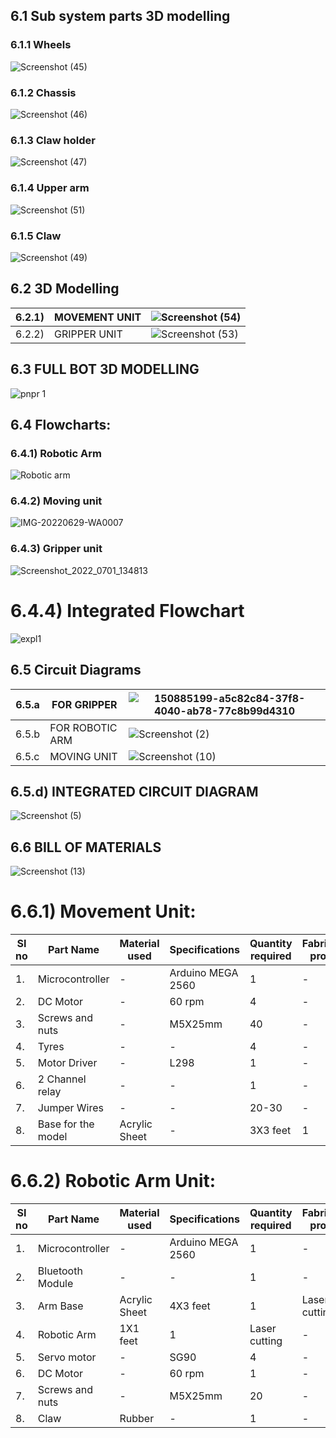 ## 6.1 Sub system parts 3D modelling
### 6.1.1 Wheels

![Screenshot (45)](https://user-images.githubusercontent.com/100361589/176340283-c746f93c-67f3-4817-a7fe-69030d91e0fd.png)


### 6.1.2 Chassis

![Screenshot (46)](https://user-images.githubusercontent.com/100361589/176344359-6822fda7-7f64-43cb-b482-ec3376196061.png)


### 6.1.3 Claw holder

![Screenshot (47)](https://user-images.githubusercontent.com/100361589/176344755-df43a02a-e4ea-4c94-b5cc-cc66b585eb90.png)


### 6.1.4 Upper arm

![Screenshot (51)](https://user-images.githubusercontent.com/100361589/176344847-d07a078f-6486-411a-becc-ca97dfccaad2.png)

### 6.1.5 Claw

![Screenshot (49)](https://user-images.githubusercontent.com/100361589/176348961-1cf53699-c0e6-46f1-b16d-779a31a0a6ae.png)
 

## 6.2 3D Modelling
|6.2.1)|MOVEMENT UNIT|![Screenshot (54)](https://user-images.githubusercontent.com/100361589/176352136-10891a97-0d35-4857-9faf-9c67af37b1cd.png)|
|--|-------------|------------------------------------------------------------------------------------------------------------------------------|
|6.2.2)|GRIPPER UNIT|![Screenshot (53)](https://user-images.githubusercontent.com/100361589/176351663-fe68462d-fb3f-4cd3-8d45-b66db224e451.png)|

## 6.3 FULL BOT 3D MODELLING


![pnpr 1](https://user-images.githubusercontent.com/100361589/176355061-bc124f1c-4f4d-4a79-be6e-033f5575e0b8.PNG)


## 6.4 Flowcharts:
### 6.4.1) Robotic Arm
![Robotic arm](https://user-images.githubusercontent.com/105263783/177007793-b4d39180-3e03-4f42-9b69-3ca60ef2940a.jpg)
### 6.4.2) Moving unit
![IMG-20220629-WA0007](https://user-images.githubusercontent.com/105263783/176361752-5dff4493-3301-4359-9724-452d2babe53d.jpg)
### 6.4.3) Gripper unit
![Screenshot_2022_0701_134813](https://user-images.githubusercontent.com/105263783/176856229-de6f86e9-2d80-45e1-ab82-445f1d977b68.jpg)
# 6.4.4) Integrated Flowchart
![expl1](https://user-images.githubusercontent.com/105263783/176853311-9a95d268-26af-492d-8661-1ba75a6f3a71.png)

## 6.5 Circuit Diagrams
|6.5.a |FOR GRIPPER|![150885199-a5c82c84-37f8-4040-ab78-77c8b99d4310](https://user-images.githubusercontent.com/105223186/175510180-5c62b020-99ff-416e-a6a1-83f1f05a9c19.png)|
|---|-----------|----------------------------------------------------------------------------------------------------------------------------------------------------------|
|6.5.b| FOR ROBOTIC ARM| ![Screenshot (2)](https://user-images.githubusercontent.com/105223186/175511540-43d1e1ae-2fd4-4d3d-8a77-aa459a784684.png)|
|6.5.c| MOVING UNIT |![Screenshot (10)](https://user-images.githubusercontent.com/105263783/176855691-1b65860f-5831-427f-9f71-36ce2a32d7e7.png)|

## 6.5.d) INTEGRATED CIRCUIT DIAGRAM
![Screenshot (5)](https://user-images.githubusercontent.com/105223186/175514891-44c354b2-773d-44b6-a35f-e7306bd3bfe9.png)

## 6.6 BILL OF MATERIALS
![Screenshot (13)](https://user-images.githubusercontent.com/105263783/176987687-8243e3d8-9cf6-46d4-bc4f-b9101b7300fd.png)


# 6.6.1) Movement Unit:
|SI no|Part Name|Material used|Specifications|Quantity required| Fabrication process| Amount|
|-----|---------|-------------|--------------|-----------------|--------------------|--------|
|1.|Microcontroller|-|Arduino MEGA 2560|1|-|Rs.1374|
|2.|DC Motor|-|60 rpm|4|-|Rs.520|
|3.|Screws and nuts|-|M5X25mm|40|-|Rs.285|
|4.|Tyres|-|-|4|-|Rs.70|
|5.|Motor Driver|-|L298|1|-|Rs.100|
|6.|2 Channel relay|-|-|1|-|Rs.70|
|7.|Jumper Wires|-|-|20-30|-|-|
|8.|Base for the model|Acrylic Sheet|-|3X3 feet|1|Laser cutting|-| 

# 6.6.2) Robotic Arm Unit:
|SI no|Part Name|Material used|Specifications|Quantity required| Fabrication process| Amount|
|-----|---------|-------------|--------------|-----------------|--------------------|--------|
|1.|Microcontroller|-|Arduino MEGA 2560|1|-|Rs.1374|
|2.|Bluetooth Module|-|-|1|-|Rs.265|
|3.|Arm Base|Acrylic Sheet|4X3 feet|1|Laser cutting|-|
|4.|Robotic Arm|1X1 feet|1|Laser cutting|-|
|5.|Servo motor|-|SG90|4|-|Rs.400|
|6.|DC Motor|-|60 rpm|1|-|Rs.130|
|7.|Screws and nuts|-|M5X25mm|20|-|-|
|8.|Claw|Rubber|-|1|-|Rs.100|